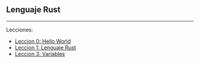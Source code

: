 ## Lenguaje Rust

------

Lecciones:

- [Leccion 0: Hello World](./00_hello_world.md)
- [Leccion 1: Lenguaje Rust](./01_lenguaje.md)
- [Leccion 3: Variables](./01_variables.md)